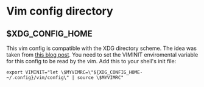 Vim config directory
====================

$XDG_CONFIG_HOME
----------------

This vim config is compatible with the XDG directory scheme. The idea was taken from [this blog post](http://tlvince.com/2011/02/03/vim-respect-xdg/). You need to set the VIMINIT enviromental variable for this config to be read by the vim. Add this to your shell's init file:

```shell
export VIMINIT="let \$MYVIMRC=\"${XDG_CONFIG_HOME-~/.config}/vim/config\" | source \$MYVIMRC"
```
